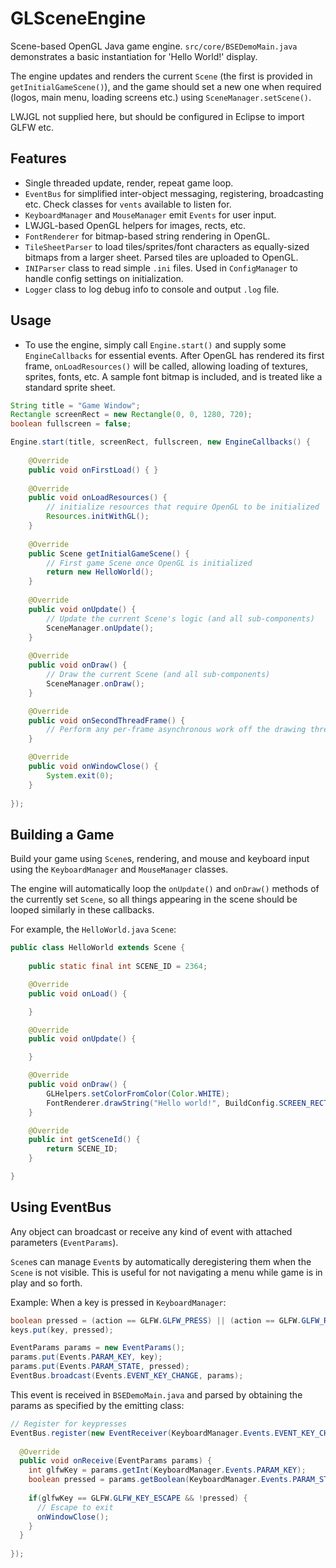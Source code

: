 # GLSceneEngine

Scene-based OpenGL Java game engine. `src/core/BSEDemoMain.java` demonstrates a basic instantiation for 'Hello World!' display. 

The engine updates and renders the current `Scene` (the first is provided in `getInitialGameScene()`), and the game should set a new one when required (logos, main menu, loading screens etc.) using `SceneManager.setScene()`.

LWJGL not supplied here, but should be configured in Eclipse to import GLFW etc.


## Features

- Single threaded update, render, repeat game loop.
- `EventBus` for simplified inter-object messaging, registering, broadcasting etc. Check classes for `vents` available to listen for.
- `KeyboardManager` and `MouseManager` emit `Events` for user input.
- LWJGL-based OpenGL helpers for images, rects, etc.
- `FontRenderer` for bitmap-based string rendering in OpenGL.
- `TileSheetParser` to load tiles/sprites/font characters as equally-sized bitmaps from a larger sheet. Parsed tiles are uploaded to OpenGL.
- `INIParser` class to read simple `.ini` files. Used in `ConfigManager` to handle config settings on initialization.
- `Logger` class to log debug info to console and output `.log` file.


## Usage

- To use the engine, simply call `Engine.start()` and supply some `EngineCallbacks` for essential events. After OpenGL has rendered its first frame, `onLoadResources()` will be called, allowing loading of textures, sprites, fonts, etc. A sample font bitmap is included, and is treated like a standard sprite sheet.

```java
String title = "Game Window";
Rectangle screenRect = new Rectangle(0, 0, 1280, 720);
boolean fullscreen = false;

Engine.start(title, screenRect, fullscreen, new EngineCallbacks() {
	
	@Override
	public void onFirstLoad() { }
	
	@Override
	public void onLoadResources() {
		// initialize resources that require OpenGL to be initialized
		Resources.initWithGL();
	}
	
	@Override
	public Scene getInitialGameScene() {
		// First game Scene once OpenGL is initialized
		return new HelloWorld();
	}
	
	@Override
	public void onUpdate() {
		// Update the current Scene's logic (and all sub-components)
		SceneManager.onUpdate();
	}
	
	@Override
	public void onDraw() {
		// Draw the current Scene (and all sub-components)
		SceneManager.onDraw();
	}

	@Override
	public void onSecondThreadFrame() {
		// Perform any per-frame asynchronous work off the drawing thread
	}

	@Override
	public void onWindowClose() {
		System.exit(0);
	}
	
});
```


## Building a Game

Build your game using `Scene`s, rendering, and mouse and keyboard input using the `KeyboardManager` and `MouseManager` classes.

The engine will automatically loop the `onUpdate()` and `onDraw()` methods of the currently set `Scene`, so all things appearing in the scene should be looped similarly in these callbacks.

For example, the `HelloWorld.java` `Scene`:

```java
public class HelloWorld extends Scene {
	
	public static final int SCENE_ID = 2364;

	@Override
	public void onLoad() {

	}

	@Override
	public void onUpdate() {

	}

	@Override
	public void onDraw() {
		GLHelpers.setColorFromColor(Color.WHITE);
		FontRenderer.drawString("Hello world!", BuildConfig.SCREEN_RECT, 16, Align.CENTER, Align.CENTER);
	}

	@Override
	public int getSceneId() {
		return SCENE_ID;
	}

}
```


## Using EventBus

Any object can broadcast or receive any kind of event with attached parameters (`EventParams`).

`Scene`s can manage `Event`s by automatically deregistering them when the `Scene` is not visible. This is useful for not navigating a menu while game is in play and so forth.

Example: When a key is pressed in `KeyboardManager`:

```java
boolean pressed = (action == GLFW.GLFW_PRESS) || (action == GLFW.GLFW_REPEAT);
keys.put(key, pressed);

EventParams params = new EventParams();
params.put(Events.PARAM_KEY, key);
params.put(Events.PARAM_STATE, pressed);
EventBus.broadcast(Events.EVENT_KEY_CHANGE, params);
```

This event is received in `BSEDemoMain.java` and parsed by obtaining the params as specified by the emitting class: 

```java
// Register for keypresses
EventBus.register(new EventReceiver(KeyboardManager.Events.EVENT_KEY_CHANGE, false) {
  
  @Override
  public void onReceive(EventParams params) {
    int glfwKey = params.getInt(KeyboardManager.Events.PARAM_KEY);
    boolean pressed = params.getBoolean(KeyboardManager.Events.PARAM_STATE);
    
    if(glfwKey == GLFW.GLFW_KEY_ESCAPE && !pressed) {
      // Escape to exit
      onWindowClose();
    }
  }
  
});
```
